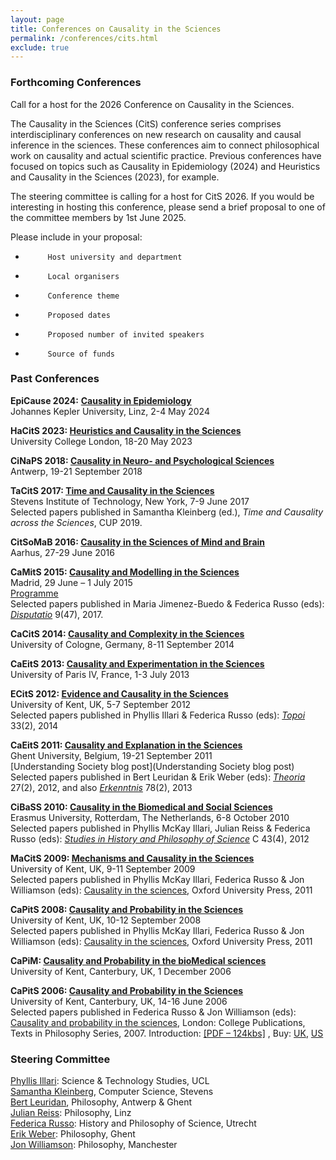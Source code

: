 ```yaml
---
layout: page
title: Conferences on Causality in the Sciences
permalink: /conferences/cits.html
exclude: true
---
```


### Forthcoming Conferences

Call for a host for the 2026 Conference on Causality in the Sciences.
 
The Causality in the Sciences (CitS) conference series comprises interdisciplinary conferences on new research on causality and causal inference in the sciences. These conferences aim to connect philosophical work on causality and actual scientific practice. Previous conferences have focused on topics such as Causality in Epidemiology (2024) and Heuristics and Causality in the Sciences (2023), for example. 
 
The steering committee is calling for a host for CitS 2026. If you would be interesting in hosting this conference, please send a brief proposal to one of the committee members by 1st June 2025.
 
Please include in your proposal:
-          Host university and department
-          Local organisers
-          Conference theme 
-          Proposed dates
-          Proposed number of invited speakers
-          Source of funds

### Past Conferences

**EpiCause 2024:** [**Causality in Epidemiology**](https://www.jku.at/en/institute-of-philosophy-and-scientific-method/epicause-2024/)  
Johannes Kepler University, Linz, 2-4 May 2024

**HaCitS 2023: [Heuristics and Causality in the Sciences](https://sites.google.com/stevens.edu/hacits2023)**  
University College London, 18-20 May 2023

**CiNaPS 2018: [Causality in Neuro- and Psychological Sciences](https://www.uantwerpen.be/en/conferences/cinaps-2018/)**  
Antwerp, 19-21 September 2018

**TaCitS 2017: [Time and Causality in the Sciences](http://tacits.stevens.edu)**  
Stevens Institute of Technology, New York, 7-9 June 2017  
Selected papers published in Samantha Kleinberg (ed.), _Time and Causality across the Sciences_, CUP 2019.

**CitSoMaB 2016: [Causality in the Sciences of Mind and Brain](http://conferences.au.dk/causality2016/)**  
Aarhus, 27-29 June 2016

**CaMitS 2015: [Causality and Modelling in the Sciences](http://portal.uned.es/portal/page?_pageid=93,49819448&_dad=portal&_schema=PORTAL)**  
Madrid, 29 June – 1 July 2015  
[Programme](http://blogs.kent.ac.uk/jonw/files/2015/03/CaMitS-schedule-updates-2.doc)  
Selected papers published in Maria Jimenez-Buedo & Federica Russo (eds): [_Disputatio_](https://www.degruyter.com/view/j/disp.2017.9.issue-47/issue-files/disp.2017.9.issue-47.xml) 9(47), 2017.

**CaCitS 2014: [Causality and Complexity in the Sciences](http://www.clde.uni-koeln.de/?page_id=1794)**  
University of Cologne, Germany, 8-11 September 2014

**CaEitS 2013: [Causality and Experimentation in the Sciences](http://caeits.sciencesconf.org/)**  
University of Paris IV, France, 1-3 July 2013

**ECitS 2012: [Evidence and Causality in the Sciences](http://blogs.kent.ac.uk/jonw/ecits-2012-evidence-and-causality-in-the-sciences/ "ECitS 2012 – Evidence and Causality in the Sciences")**  
University of Kent, UK, 5-7 September 2012  
Selected papers published in Phyllis Illari & Federica Russo (eds): _[Topoi](http://link.springer.com/journal/11245/33/2/page/1)_ 33(2), 2014

**CaEitS 2011: [Causality and Explanation in the Sciences](http://www.caeits2011.ugent.be/)**  
Ghent University, Belgium, 19-21 September 2011  
[Understanding Society blog post](Understanding Society blog post)  
Selected papers published in Bert Leuridan & Erik Weber (eds): _[Theoria](http://www.ehu.es/ojs/index.php/THEORIA/issue/view/473)_ 27(2), 2012, and also _[Erkenntnis](http://link.springer.com/journal/10670/78/2/suppl/page/1)_ 78(2), 2013

**CiBaSS 2010: [Causality in the Biomedical and Social Sciences](http://www.eur.nl/fw/english/eipe/conferences/conferences_archive/causalities_biomedical_sciences/)**  
Erasmus University, Rotterdam, The Netherlands, 6-8 October 2010  
Selected papers published in Phyllis McKay Illari, Julian Reiss & Federica Russo (eds): _[Studies in History and Philosophy of Science](http://www.sciencedirect.com/science/journal/13698486/43)_ C 43(4), 2012

**MaCitS 2009: [Mechanisms and Causality in the Sciences](http://blogs.kent.ac.uk/jonw/conferences/cits/macits-2009-mechanisms-and-causality-in-the-sciences/ "MaCitS 2009 – Mechanisms and Causality in the Sciences")**  
University of Kent, UK, 9-11 September 2009  
Selected papers published in Phyllis McKay Illari, Federica Russo & Jon Williamson (eds): [Causality in the sciences](http://ukcatalogue.oup.com/product/9780199574131.do), Oxford University Press, 2011

**CaPitS 2008: [Causality and Probability in the Sciences](http://blogs.kent.ac.uk/jonw/conferences/cits/capits-2008-causality-and-probability-in-the-sciences/ "CaPitS 2008 – Causality and Probability in the Sciences")**  
University of Kent, UK, 10-12 September 2008  
Selected papers published in Phyllis McKay Illari, Federica Russo & Jon Williamson (eds): [Causality in the sciences](http://ukcatalogue.oup.com/product/9780199574131.do), Oxford University Press, 2011

**CaPiM: [Causality and Probability in the bioMedical sciences](http://blogs.kent.ac.uk/jonw/conferences/cits/causality-and-probability-in-the-biomedical-sciences/ "CaPiM – Causality and Probability in the Biomedical Sciences")**  
University of Kent, Canterbury, UK, 1 December 2006

**CaPitS 2006: [Causality and Probability in the Sciences](http://blogs.kent.ac.uk/jonw/conferences/cits/cits-2006/ "CiTS 2006 – Causality and Probability in the Sciences")**  
University of Kent, Canterbury, UK, 14-16 June 2006  
Selected papers published in Federica Russo & Jon Williamson (eds): [Causality and probability in the sciences](http://www.collegepublications.co.uk/philosophy/?00003), London: College Publications, Texts in Philosophy Series, 2007. Introduction: [\[PDF – 124kbs\]](http://blogs.kent.ac.uk/jonw/files/2015/03/caus-and-prob-intro.pdf) , Buy: [UK](https://www.amazon.co.uk/Causality-Probability-Sciences-Jon-Williamson/dp/1904987354/sr=8-1/qid=1171288588/ref=sr_1_1/203-7759429-5471961?ie=UTF8&s=books), [US](https://www.amazon.com/Causality-Probability-Sciences-F-Russo/dp/1904987354/sr=8-1/qid=1171288650/ref=sr_1_1/105-3128094-2830044?ie=UTF8&s=books)

### Steering Committee

[Phyllis Illari](https://www.ucl.ac.uk/sts/staff/illari): Science & Technology Studies, UCL  
[Samantha Kleinberg](http://www.skleinberg.org/), Computer Science, Stevens  
[Bert Leuridan](https://www.uantwerpen.be/en/staff/bert-leuridan/), Philosophy, Antwerp & Ghent  
[Julian Reiss](http://jreiss.org/): Philosophy, Linz  
[Federica Russo](https://www.uu.nl/staff/FRusso): History and Philosophy of Science, Utrecht  
[Erik Weber](https://biblio.ugent.be/person/801000630860): Philosophy, Ghent  
[Jon Williamson](https://jonwilliamson.uk/): Philosophy, Manchester

<!---

<br>

* * *

<br>

### Related Events

11 August 2011 – **Third UCL-Kent workshop on causality** (UCL, [Centre for Reasoning](http://www.kent.ac.uk/reasoning))


9-10 June 2011 – **Causality and intervention** (Kent Reid Hall Campus, Paris, [Centre for Reasoning](http://www.kent.ac.uk/reasoning))

Organised by [Federica Russo](/cdn-cgi/l/email-protection#ec8ac29e999f9f83ac87898298c28d8fc29987) and [Phyllis McKay Illari](/cdn-cgi/l/email-protection#0d7d23606e666c744d66686379236c6e237866).  
Slides: [Neil Bramley](http://blogs.kent.ac.uk/jonw/files/2015/03/Bramley.pptx), [Lorenzo Casini](https://prezi.com/secure/7ed594286a2b8098e2ef3e475144347c1ea2480a/), [Luis Mireles-Flores & Francois Claveau](https://prezi.com/secure/7ed594286a2b8098e2ef3e475144347c1ea2480a/), [Phyllis McKay Illari](http://blogs.kent.ac.uk/jonw/files/2015/03/Illari06-11.pptx), [Eric Raidl](http://blogs.kent.ac.uk/jonw/files/2015/03/Raidl2011.pdf), [Federica Russo](http://blogs.kent.ac.uk/jonw/files/2015/03/Russo.pptx)

[![DSC08210_s0201](http://blogs.kent.ac.uk/jonw/files/2015/03/DSC08210_s0201-150x150.jpg)](http://blogs.kent.ac.uk/jonw/files/2015/03/DSC08210_s0201.jpg)[![DSC08213_s0202](http://blogs.kent.ac.uk/jonw/files/2015/03/DSC08213_s0202-150x150.jpg)](http://blogs.kent.ac.uk/jonw/files/2015/03/DSC08213_s0202.jpg) 

10-11 January 2011 – **Work in progress on causality and evidence** (Kent Brussels Campus, [Centre for Reasoning](http://www.kent.ac.uk/reasoning))

Organised by [Federica Russo](/cdn-cgi/l/email-protection#fe98d08c8b8d8d91be959b908ad09f9dd08b95) and [Phyllis McKay Illari](/cdn-cgi/l/email-protection#87f7a9eae4ece6fec7ece2e9f3a9e6e4a9f2ec).  
Slides: [Bruno Bauwens](http://users.ugent.be/~bbauwens/papers/brunoBauwensCausInScienceJan2011.pdf), [Lorenzo Casini](http://blogs.kent.ac.uk/jonw/files/2015/03/casini.ppt), [Francois Claveau](https://prezi.com/secure/154108896ebf4a65f1283837806fbb86b2028f61/), [Phyllis McKay Illari](http://blogs.kent.ac.uk/jonw/files/2015/03/illari01-11.ppt), [Jan Lemeire](http://blogs.kent.ac.uk/jonw/files/2015/03/lemeire2011.pdf), [Alessio Moneta & Federica Russo](http://blogs.kent.ac.uk/jonw/files/2015/03/Moneta-Russo.ppt)



18 August 2010: **Workshop on mechanisms and causality, Ghent, Belgium** (Philosophy faculty)

Speakers include Phyllis Illari; Federica Russo; Jan Lemiere; Meinard Kuhlmann

[![IMG_0039_s0301](http://blogs.kent.ac.uk/jonw/files/2015/03/IMG_0039_s0301-150x150.jpg)](http://blogs.kent.ac.uk/jonw/files/2015/03/IMG_0039_s0301.jpg)[![IMG_0041_s0302](http://blogs.kent.ac.uk/jonw/files/2015/03/IMG_0041_s0302-150x150.jpg)](http://blogs.kent.ac.uk/jonw/files/2015/03/IMG_0041_s0302.jpg)[![IMG_0040_s0303](http://blogs.kent.ac.uk/jonw/files/2015/03/IMG_0040_s0303-150x150.jpg)](http://blogs.kent.ac.uk/jonw/files/2015/03/IMG_0040_s0303.jpg)[![IMG_0044_s0304](http://blogs.kent.ac.uk/jonw/files/2015/03/IMG_0044_s0304-150x150.jpg)](http://blogs.kent.ac.uk/jonw/files/2015/03/IMG_0044_s0304.jpg)[![IMG_0047_s0305](http://blogs.kent.ac.uk/jonw/files/2015/03/IMG_0047_s0305-150x150.jpg)](http://blogs.kent.ac.uk/jonw/files/2015/03/IMG_0047_s0305.jpg)[![IMG_0051_s0306](http://blogs.kent.ac.uk/jonw/files/2015/03/IMG_0051_s0306-150x150.jpg)](http://blogs.kent.ac.uk/jonw/files/2015/03/IMG_0051_s0306.jpg)[![IMG_0046_s0306](http://blogs.kent.ac.uk/jonw/files/2015/03/IMG_0046_s0306-150x150.jpg)](http://blogs.kent.ac.uk/jonw/files/2015/03/IMG_0046_s0306.jpg)[![IMG_0048_s0307](http://blogs.kent.ac.uk/jonw/files/2015/03/IMG_0048_s0307-150x150.jpg)](http://blogs.kent.ac.uk/jonw/files/2015/03/IMG_0048_s0307.jpg)[![IMG_0045_s0308](http://blogs.kent.ac.uk/jonw/files/2015/03/IMG_0045_s0308-150x150.jpg)](http://blogs.kent.ac.uk/jonw/files/2015/03/IMG_0045_s0308.jpg)[![IMG_0049_s0309](http://blogs.kent.ac.uk/jonw/files/2015/03/IMG_0049_s0309-150x150.jpg)](http://blogs.kent.ac.uk/jonw/files/2015/03/IMG_0049_s0309.jpg)

28-29 June 2010 – **Work in progress in causal and probabilistic reasoning** (Kent Reid Hall Campus, Paris, [Centre for Reasoning](http://www.kent.ac.uk/reasoning))



27 January 2010 – **Second UCL-Kent workshop on causality** (KS25, 11-5.20pm, [Centre for Reasoning](http://www.kent.ac.uk/reasoning))



16 June 2009: **Workshop on mechanisms and causality in the sciences, Ghent, Belgium** (room 219, Philosophy faculty)

*   10.30-11.10 Isabelle Drouet: ‘The propensity interpretation of fitness’
*   11.20-12.00 Phyllis Illari: ‘Function’
*   1.30-2.10 Federica Russo: ‘Extrapolation and external validity’
*   2.20-3.00 Jan Lemiere: ‘Menzies’ contextualism’
*   3.30-5.00 Erik Weber: ‘Causal perspectivalism’



Spring 2009: **Reading group, Belgium**  
25 February: [Picket and Pearl 01](http://blogs.kent.ac.uk/jonw/files/2015/03/Picket-and-Pearl-01.pdf), [Courgeau 03](http://blogs.kent.ac.uk/jonw/files/2015/03/Courgeau-03.pdf) (3.00-5.30pm, [room 5k327 VUB](http://www.vub.ac.be/english/infoabout/campuses/index.html))  

8 April: [Heckman 08 – Econometric causality](http://blogs.kent.ac.uk/jonw/files/2015/03/Heckman-08-Econometric-causality.pdf) (3.30-5.30pm, [room KE.2.16 VUB](http://www.vub.ac.be/english/infoabout/campuses/index.html))  
6 May: [Machamer 04 – Activities and Causation](http://blogs.kent.ac.uk/jonw/files/2015/03/Machamer-04-Activities-and-Causation.pdf), [Bogen 08 – Causally productive activities](http://blogs.kent.ac.uk/jonw/files/2015/03/Bogen-08-Causally-productive-activities.pdf) (3.30-5.30pm, [room KE.2.16 VUB](http://www.vub.ac.be/english/infoabout/campuses/index.html))  
2 June: sections 1-4 of [Menzies 04 – Difference-making in context](http://blogs.kent.ac.uk/jonw/files/2015/03/Menzies-04-Difference-making-in-context.pdf), and [Menzies 04 – Causation in context](http://blogs.kent.ac.uk/jonw/files/2015/03/Menzies-04-Causation-in-context.pdf) (3.30-5.30pm, [room KE.2.16 VUB](http://www.vub.ac.be/english/infoabout/campuses/index.html))



Spring 2009: [Causal inference seminar and discussion group](http://talks.cam.ac.uk/show/index/17129), Cambridge



2008-9: Lille discussion group  
18 December 2008: [Wimsatt 94 – The ontology of complex systems1994](http://blogs.kent.ac.uk/jonw/files/2015/03/Wimsatt-94-The-ontology-of-complex-systems1994.pdf), [Bechtel Abrahamsen 08 – From reduction back to higher levels](http://blogs.kent.ac.uk/jonw/files/2015/03/Bechtel-Abrahamsen-08-From-reduction-back-to-higher-levels.pdf), Leuridan – Can Mechanisms Really Replace Laws of Nature (12 noon, [Les 3 Brasseurs](https://maps.google.co.uk/maps?f=q&hl=en%E2%89%A5ocode=&q=les+3+brasseurs+in+lille&sll=53.800651,-4.064941&sspn=26.926399,28.300781&ie=UTF8&ll=50.633757,3.066838&spn=0.014018,0.013819&z=16&iwloc=A))

[![18122008_s0401](http://blogs.kent.ac.uk/jonw/files/2015/03/18122008_s0401-150x150.jpg)](http://blogs.kent.ac.uk/jonw/files/2015/03/18122008_s0401.jpg)[![18122008(003)_s0402](http://blogs.kent.ac.uk/jonw/files/2015/03/18122008003_s0402-150x150.jpg)](http://blogs.kent.ac.uk/jonw/files/2015/03/18122008003_s0402.jpg)

[![18122008(002)_s0403](http://blogs.kent.ac.uk/jonw/files/2015/03/18122008002_s0403-150x150.jpg)](http://blogs.kent.ac.uk/jonw/files/2015/03/18122008002_s0403.jpg)[![18122008(001)_s0404](http://blogs.kent.ac.uk/jonw/files/2015/03/18122008001_s0404-150x150.jpg)](http://blogs.kent.ac.uk/jonw/files/2015/03/18122008001_s0404.jpg)


Autumn 2008: **Reading group, Belgium**  
14 October: [Psillos – A Glimpse of the Secret Connexion: Harmonising Mechanisms with Counterfactuals](http://www.phs.uoa.gr/~psillos/Publications_files/Psillos-PoS.pdf) (3-5pm, [room 5k327 VUB](http://www.vub.ac.be/english/infoabout/campuses/index.html))  
18 November: [Gerring 05 – Causation – a unified framework for the social sciences](http://blogs.kent.ac.uk/jonw/files/2015/03/Gerring-05-Causation-a-unified-framework-for-the-social-sciences.pdf) (3-5pm, [room 5k327 VUB](http://www.vub.ac.be/english/infoabout/campuses/index.html))  
10 December: [Parascandola Weed 01 – Causation in epidemiology](http://blogs.kent.ac.uk/jonw/files/2015/03/Parascandola-Weed-01-Causation-in-epidemiology.pdf), [Rothman Greenland 05 – Causation and Causal Inference in Epidemiology](http://blogs.kent.ac.uk/jonw/files/2015/03/Rothman-Greenland-05-Causation-and-Causal-Inference-in-Epidemiology.pdf), [Tam 06 – Causal thinking and causal language in epidemiology](http://blogs.kent.ac.uk/jonw/files/2015/03/Tam-06-Causal-thinking-and-causal-language-in-epidemiology.pdf) (4-6pm, [room 5k327 VUB](http://www.vub.ac.be/english/infoabout/campuses/index.html))



23 July 2008 – **Kent-UCL workshop on causality and linking mechanisms** (CGU2, 1-6pm, Kent [Centre for Reasoning](http://www.kent.ac.uk/reasoning/)
--!>
